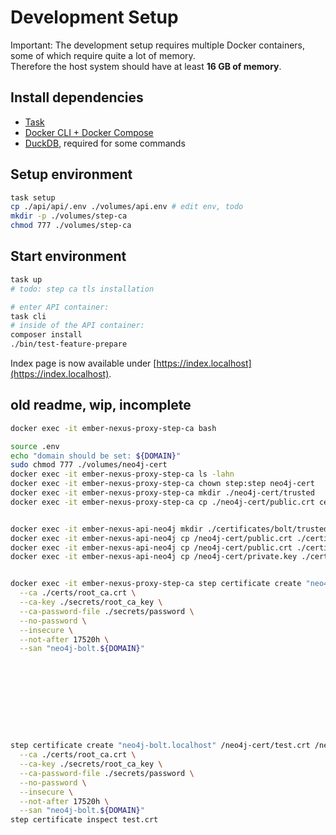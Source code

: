 # Development Setup

Important: The development setup requires multiple Docker containers, some of which require quite a lot of memory.  
Therefore the host system should have at least **16 GB of memory**.

## Install dependencies

- [Task](https://taskfile.dev/installation/)
- [Docker CLI + Docker Compose](https://docs.docker.com/engine/install/)
- [DuckDB](https://duckdb.org/docs/installation/), required for some commands

## Setup environment

```bash
task setup
cp ./api/api/.env ./volumes/api.env # edit env, todo
mkdir -p ./volumes/step-ca
chmod 777 ./volumes/step-ca
```

## Start environment

```bash
task up
# todo: step ca tls installation

# enter API container:
task cli
# inside of the API container:
composer install
./bin/test-feature-prepare
```

Index page is now available under [https://index.localhost](https://index.localhost).

## old readme, wip, incomplete

```bash
docker exec -it ember-nexus-proxy-step-ca bash

source .env
echo "domain should be set: ${DOMAIN}"
sudo chmod 777 ./volumes/neo4j-cert
docker exec -it ember-nexus-proxy-step-ca ls -lahn
docker exec -it ember-nexus-proxy-step-ca chown step:step neo4j-cert
docker exec -it ember-nexus-proxy-step-ca mkdir ./neo4j-cert/trusted
docker exec -it ember-nexus-proxy-step-ca cp ./neo4j-cert/public.crt certificates/bolt/trusted


docker exec -it ember-nexus-api-neo4j mkdir ./certificates/bolt/trusted
docker exec -it ember-nexus-api-neo4j cp /neo4j-cert/public.crt ./certificates/bolt
docker exec -it ember-nexus-api-neo4j cp /neo4j-cert/public.crt ./certificates/bolt/trusted
docker exec -it ember-nexus-api-neo4j cp /neo4j-cert/private.key ./certificates/bolt


docker exec -it ember-nexus-proxy-step-ca step certificate create "neo4j-bolt.localhost" /neo4j-cert/public.crt /neo4j-cert/private.key \
  --ca ./certs/root_ca.crt \
  --ca-key ./secrets/root_ca_key \
  --ca-password-file ./secrets/password \
  --no-password \
  --insecure \
  --not-after 17520h \
  --san "neo4j-bolt.${DOMAIN}"










step certificate create "neo4j-bolt.localhost" /neo4j-cert/test.crt /neo4j-cert/test.key \
  --ca ./certs/root_ca.crt \
  --ca-key ./secrets/root_ca_key \
  --ca-password-file ./secrets/password \
  --no-password \
  --insecure \
  --not-after 17520h \
  --san "neo4j-bolt.${DOMAIN}"
step certificate inspect test.crt
```
